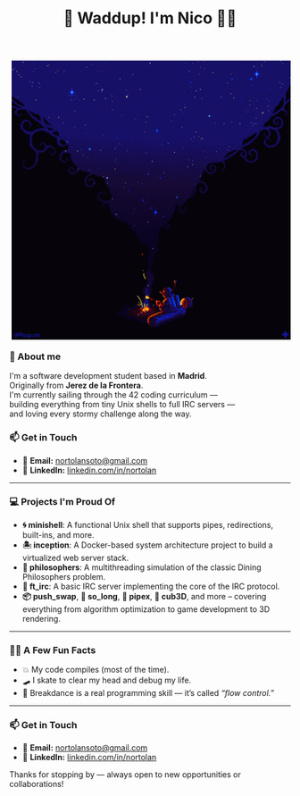 <!--<span align="center">

# 🌺 Waddup! I'm Nico 🏴‍☠️ 
</span> <br><br>

<span align="left">

<img align="right" src=./media/212693.gif style="object-fit: cover; height: 500px; float: right;">

## 👋 About me

I'm a software development student based in **Madrid**.<br>
Originally from **Jerez de la Frontera**.<br>
I'm currently sailing through the 42 coding curriculum —<br>
building everything from tiny Unix shells to full IRC servers —<br>
and loving every stormy challenge along the way.<br>

## 📫 Get in Touch

- 📧 **Email:** nortolansoto@gmail.com  
- 💼 **LinkedIn:** [linkedin.com/in/nortolan](https://www.linkedin.com/in/nortolan/)

</span>
<br><br>

## 💻 Projects I'm Proud Of

- **🌀 minishell**: A functional Unix shell that supports pipes, redirections, built-ins, and more.
- **🏝️ inception**: A Docker-based system architecture project to build a virtualized web server stack.
- **🤔 philosophers**: A multithreading simulation of the classic Dining Philosophers problem.
- **📡 ft_irc**: A basic IRC server implementing the core of the IRC protocol.
- **📦 push_swap**, **🧱 so_long**, **🧪 pipex**, **🧠 cub3D**, and more – covering everything from algorithm optimization to game development to 3D rendering.

---

## 🏴‍☠️ A Few Fun Facts

- 💥 My code compiles (most of the time).
- 🛹 I skate to clear my head and debug my life.
- 🕺 Breakdance is a real programming skill — it’s called *“flow control.”*

---

## 📫 Get in Touch

- 📧 **Email:** nortolansoto@gmail.com  
- 💼 **LinkedIn:** [linkedin.com/in/nortolan](https://www.linkedin.com/in/nortolan/)

Thanks for stopping by — always open to new opportunities or collaborations!-->

<h1 align="center">🌺 Waddup! I'm Nico 🏴‍☠️</h1>

<br>

<div align="left">

<img align="right" src="./media/212693.gif" style="object-fit: cover; height: 500px; float: right; margin-left: 20px; margin-bottom: 20px;">

### <span style="display: inline-block; width: fit-content;">👋 About me</span>

I'm a software development student based in **Madrid**.  
Originally from **Jerez de la Frontera**.  
I'm currently sailing through the 42 coding curriculum —  
building everything from tiny Unix shells to full IRC servers —  
and loving every stormy challenge along the way.

### <span style="display: inline-block; width: fit-content;">📫 Get in Touch</span>

- 📧 **Email:** nortolansoto@gmail.com  
- 💼 **LinkedIn:** [linkedin.com/in/nortolan](https://www.linkedin.com/in/nortolan/)

</div>

---

### 💻 Projects I'm Proud Of

- **🌀 minishell**: A functional Unix shell that supports pipes, redirections, built-ins, and more.  
- **🏝️ inception**: A Docker-based system architecture project to build a virtualized web server stack.  
- **🤔 philosophers**: A multithreading simulation of the classic Dining Philosophers problem.  
- **📡 ft_irc**: A basic IRC server implementing the core of the IRC protocol.  
- **📦 push_swap**, **🧱 so_long**, **🧪 pipex**, **🧠 cub3D**, and more – covering everything from algorithm optimization to game development to 3D rendering.

---

### 🏴‍☠️ A Few Fun Facts

- 💥 My code compiles (most of the time).  
- 🛹 I skate to clear my head and debug my life.  
- 🕺 Breakdance is a real programming skill — it’s called *“flow control.”*

---

### 📫 Get in Touch

- 📧 **Email:** nortolansoto@gmail.com  
- 💼 **LinkedIn:** [linkedin.com/in/nortolan](https://www.linkedin.com/in/nortolan/)

Thanks for stopping by — always open to new opportunities or collaborations!

